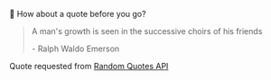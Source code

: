 📣 How about a quote before you go?

> A man's growth is seen in the successive choirs of his friends
>
> <p>- Ralph Waldo Emerson</p>

Quote requested from [Random Quotes API](https://github.com/lukePeavey/quotable)
